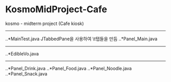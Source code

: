 # KosmoMidProject-Cafe
kosmo - midterm project (Cafe kiosk)

---
..*MainTest.java
JTabbedPane을 사용하여 
\t탭들을 만듬
..*Panel_Main.java


---
..*EdibleVo.java


---
..*Panel_Drink.java
..*Panel_Food.java
..*Panel_Noodle.java
..*Panel_Snack.java
